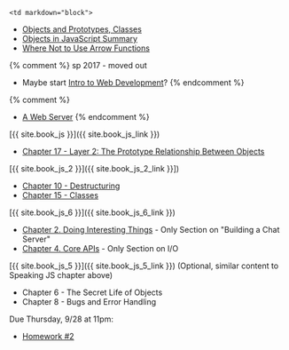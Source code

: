 	<td markdown="block">

* [Objects and Prototypes, Classes](slides/05/prototypes.html)
* [Objects in JavaScript Summary](slides/05/objects-review.html)
* [Where Not to Use Arrow Functions](slides/05/not-arrow.html)


{% comment %}
sp 2017 - moved out
* Maybe start [Intro to Web Development](slides/05/web.html)?
{% endcomment %}






{% comment %}
* [A Web Server](slides/05/server.html)
{% endcomment %}

</td>
	<td markdown="block">

[{{ site.book_js }}]({{ site.book_js_link }})

* [Chapter 17 -  Layer 2: The Prototype Relationship Between Objects](http://speakingjs.com/es5/ch17.html#prototype_relationship)

[{{ site.book_js_2 }}]({{ site.book_js_2_link }}])

* [Chapter 10 - Destructuring](http://exploringjs.com/es6/ch_destructuring.html)
* [Chapter 15 - Classes](http://exploringjs.com/es6/ch_classes.html)

[{{ site.book_js_6 }}]({{ site.book_js_6_link }})

* [Chapter 2. Doing Interesting Things](http://chimera.labs.oreilly.com/books/1234000001808/ch02.html) - Only Section on "Building a Chat Server"
* [Chapter 4. Core APIs](http://chimera.labs.oreilly.com/books/1234000001808/ch04.html#chap6_id35817215) - Only Section on I/O

[{{ site.book_js_5 }}]({{ site.book_js_5_link }}) (Optional, similar content to Speaking JS chapter above)

* Chapter 6 - The Secret Life of Objects
* Chapter 8 - Bugs and Error Handling 

</td>
	<td markdown="block">
Due Thursday, 9/28 at 11pm:

* [Homework #2](homework/02.html) 
</td>
